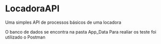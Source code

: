 # LocadoraAPI
Uma simples API de processos básicos de uma locadora

O banco de dados se encontra na pasta App_Data
Para realiar os teste foi utilizado o Postman
